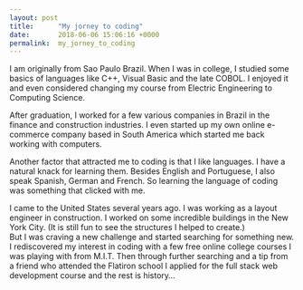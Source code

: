 ```yaml
---
layout: post
title:      "My jorney to coding"
date:       2018-06-06 15:06:16 +0000
permalink:  my_jorney_to_coding
---
```


I am originally from Sao Paulo Brazil. When I was in college, I studied some basics of languages like C++, Visual Basic and the late COBOL. I enjoyed it and even considered changing my course from Electric Engineering to Computing Science. 

After graduation, I worked for a few various companies in Brazil in the finance and construction industries. I even started up my own online e-commerce company based in South America which started me back working with computers. 

Another factor that attracted me to coding is that I like languages. I have a natural knack for learning them. 
Besides English and Portuguese, I also speak Spanish, German and French.  So learning the language of coding was something that clicked with me. 

I came to the United States several years ago.  I was working as a layout engineer in construction. I worked on some incredible buildings in the New York City. (It is still fun to see the structures I helped to create.)  
But I was craving a new challenge and started searching for something new. 
I rediscovered my interest in coding with a few free online college courses I was playing with from M.I.T. Then through further searching and a tip from a friend who attended the Flatiron school I applied for the full stack web development course and the rest is history…

